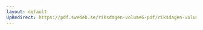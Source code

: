 ```yaml
---
layout: default
UpRedirect: https://pdf.swedeb.se/riksdagen-volumeG-pdf/riksdagen-volumeG-pdf/data/200102/reg_200102/reg_200102_0090.pdf
---
```

